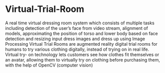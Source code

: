 # Virtual-Trial-Room
A real time virtual dressing room system which consists of multiple tasks including detection of the user’s face from video stream, alignment of models, approximating the position of torso and lower body based on face detection and resizing input dress images and dress up using Image Processing
Virtual Trial Rooms are augmented reality digital trial rooms for  humans to try various clothing digitally, instead of trying on in real life.  Virtual try- on technology lets customers see how clothes fit  themselves or an avatar, allowing them to virtually try on clothing  before purchasing them, with the help of OpenCV (computer vision)
